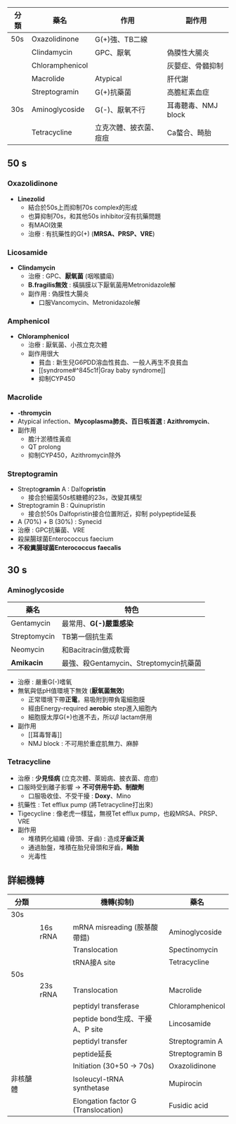 | 分類  | 藥名              | 作用          | **副作用**        |
| --- | --------------- | ----------- | -------------- |
| 50s | Oxazolidinone   | G(+)強、TB二線  |                |
|     | Clindamycin     | GPC、厭氧      | 偽膜性大腸炎         |
|     | Chloramphenicol |             | 灰嬰症、骨髓抑制       |
|     | Macrolide       | Atypical    | 肝代謝            |
|     | Streptogramin   | G(+)抗藥菌     | 高膽紅素血症         |
| 30s | Aminoglycoside  | G(-)、厭氧不行   | 耳毒聽毒、NMJ block |
|     | Tetracycline    | 立克次體、披衣菌、痘痘 | Ca螯合、畸胎        |
## 50 s
### Oxazolidinone
- **Linezolid**
	- 結合於50s上而抑制70s complex的形成
	- 也算抑制70s，和其他50s inhibitor沒有抗藥問題
	- 有MAOI效果
	- 治療 : 有抗藥性的G(+) (**MRSA、PRSP、VRE**)
### Licosamide
- **Clindamycin**
	- 治療 : GPC、**厭氧菌** (咽喉膿瘍) 
	- **B.fragilis無效** : 橫膈膜以下厭氧菌用Metronidazole解
	- 副作用 : 偽膜性大腸炎
		- 口服Vancomycin、Metronidazole解
### Amphenicol
- **Chloramphenicol**
	- 治療 : 厭氧菌、小孩立克次體
	- 副作用很大
		- 貧血 : 新生兒G6PDD溶血性貧血、一般人再生不良貧血
		- [[syndrome#^845c1f|Gray baby syndrome]]
		- 抑制CYP450
### Macrolide
- **-thromycin**
- Atypical infection、**Mycoplasma肺炎、百日咳首選 : Azithromycin**、
- 副作用
	- 膽汁淤積性黃疸
	- QT prolong
	- 抑制CYP450，Azithromycin除外
### Streptogramin
- Strepto**gramin** A : Dalfo**pristin**
	- 接合於細菌50s核糖體的23s，改變其構型
- Streptogramin B : Quinupristin
	- 接合於50s Dalfopristin接合位置附近，抑制 polypeptide延長
- A (70%) + B (30%) : Synecid
- 治療 : GPC抗藥菌、VRE
- 殺屎腸球菌Enterococcus faecium
- **不殺糞腸球菌Enterococcus faecalis**
## 30 s
### Aminoglycoside
| 藥名         | 特色                                   |
|--------------|----------------------------------------|
| Gentamycin   | 最常用、**G(-)嚴重感染**                   |
| Streptomycin | TB第一個抗生素                         |
| Neomycin     | 和Bacitracin做成軟膏                   |
| **Amikacin**       | 最強、殺Gentamycin、Streptomycin抗藥菌 |
- 治療 : 嚴重G(-)嗜氧
- 無氧與低pH值環境下無效 (**厭氧菌無效**)
	- 正常環境下帶**正電**，易吸附到帶負電細胞膜
	- 經由Energy-required **aerobic** step進入細胞內
	- 細胞膜太厚G(+)也進不去，所以$\beta$ lactam併用
- 副作用
	- [[耳毒腎毒]]
	- NMJ block : 不可用於重症肌無力、麻醉
### Tetracycline
- 治療 : **少見怪病** (立克次體、萊姆病、披衣菌、痘痘)
- 口服時受到離子影響 -> **不可併用牛奶、制酸劑**
	- 口服吸收佳、不受干擾 : **Doxy**、Mino
- 抗藥性 : Tet efflux pump (將Tetracycline打出來)
- Tigecycline : 像老虎一樣猛，無視Tet efflux pump，也殺MRSA、PRSP、VRE
- 副作用
	- 堆積鈣化組織 (骨頭、牙齒)  : 造成**牙齒泛黃**
	- 通過胎盤，堆積在胎兒骨頭和牙齒，**畸胎**
	- 光毒性
## 詳細機轉
| 分類     |          |          機轉(抑制)                       | 藥名            |
|----------|----------|-----------------------------------------|-----------------|
| 30s      |          |                                         |                 |
|          | 16s rRNA | mRNA misreading (胺基酸帶錯)        | Aminoglycoside  |
|          |          | Translocation                       | Spectinomycin   |
|          |          | tRNA接A site                        | Tetracycline    |
| 50s      |          |                                         |                 |
|          | 23s rRNA | Translocation                       | Macrolide       |
|          |          | peptidyl transferase                | Chloramphenicol |
|          |          | peptide bond生成、干擾 A、P site    | Lincosamide     |
|          |          | peptidyl transfer                   | Streptogramin A |
|          |          | peptide延長                         | Streptogramin B |
|          |          | Initiation (30+50 -> 70s)           | Oxazolidinone   |
| 非核醣體 |          | Isoleucyl-tRNA synthetase               | Mupirocin       |
|          |          | Elongation factor G (Translocation) | Fusidic acid    |